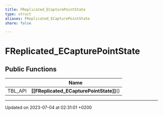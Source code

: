 ```yaml
---
title: FReplicated_ECapturePointState
type: struct
aliases: FReplicated_ECapturePointState
share: false

---
```


# FReplicated_ECapturePointState





## Public Functions

|                | Name           |
| -------------- | -------------- |
| TBL_API | **[[FReplicated_ECapturePointState]]**() |

-------------------------------

Updated on 2023-07-04 at 02:31:01 +0200